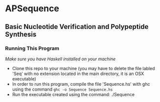 # APSequence
## Basic Nucleotide Verification and Polypeptide Synthesis


### Running This Program

*Make sure you have Haskell installed on your machine*

- Clone this repo to your machine (you may have to delete the file labled 'Seq' with no extension located in the main directory, it is an OSX executable)
- In order to run this program, compile the file 'Sequence.hs' with ghc using the command ``` ghc -o Sequence Sequence.hs ```
- Run the executable created using the command: ./Sequence


